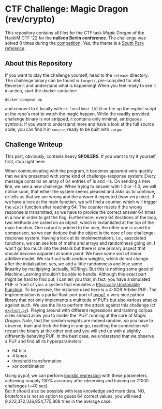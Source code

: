 # CTF Challenge: Magic Dragon (rev/crypto)

This repository contains all files for the CTF task _Magic Dragon_ of the HackIM CTF '22 for the **nullcon Berlin conference**.
The challenge was solved 0 times during the [competition](https://ctftime.org/event/1594/).
Yes, the theme is a [South Park reference](https://www.youtube.com/watch?v=w6tyKwEdpP4).

## About this Repository
If you want to play the challenge yourself, head to the `release` directory.
The challenge binary can be found in `target/`, pre-compiled for x64. 
Reverse it and understand what is happening!
When you feel ready to see it in action, start the docker container:
```
docker-compose up
```
and connect to it locally with `nc localhost 10110` or fire up the exploit script at the repo's root to watch the magic happen.
While the readily provided challenge binary is not stripped, it contains only minimal, ambiguous symbols.
If you want to understand more and have a look at the full source code, you can find it in `source`, ready to be built with `cargo`.

## Challenge Writeup
This part, obviously, contains heavy **SPOILERS**.
If you want to try it yourself first, stop right here.

When communicating with the program, it becomes apparent very quickly that we are presented with some kind of challenge-response system:
Every message contains an array of 64 entries of 1s and -1s.
On sending a new line, we see a new challenge. 
When trying to answer with 1.0 or -1.0, we will notice soon, that either the system seems pleased and asks us to continue, or tells us that we are wrong and the answer it expected (how very nice).
If we have a look at the main function, we will find a counter, which will trigger the `win()` function after reaching 64. 
The counter resets if the wrong response is transmitted, so we have to provide the correct answer 64 times in a row in order to get the flag.
Furthermore, every 64 iterations of the loop, two methods are called on an object, which is instantiated at the top of the main function.
One output is printed to the user, the other one is used for comparison, so we can deduce that the object is the core of our challenge-response system. 
Having a look at its implementations, i.e., associated functions, we can see lots of maths and arrays and randomness going on.
I won't go too much into the details but there is one primary aspect that should become apparent at some point:
We have some sort of linear additive model. 
We start out with random weights, which do not change after the initialization, yes, we add a little randomness and lose some linearity by multiplying (actually, XORing).
But this is nothing some good ol' Machine Learning shouldn't be able to handle.
Although this exact part might be hard to find out, I can tell you that, in fact, you have a simulated PUF in front of you: a system that emulates a [Physically Unclonable Function](https://en.wikipedia.org/wiki/Physical_unclonable_function). 
To be precise, the instance used here is a 4-XOR Arbiter PUF.
The implementation is a partial Rust-port port of [pypuf](https://github.com/nils-wisiol/pypuf/), a very nice python library that not only implements a multitude of PUFs but also various attacks against such.
We use the lib to perform the attack against this challenge (cf. [`exploit.py`](exploit.py)).
Playing around with different regressions and training corpus sizes should allow you to model the 'PUF' running at the core of _Magic Dragon_.
Note, that the random weights are indeed random, so you have to observe, train and trick the thing in one go, resetting the connection will restart the binary at the other end and you will end up with a slightly differently behaving PUF.
In the best case, we understand that we observe a PUF and find all its hyperparameters:
* 64 bits
* 4 lanes
* threshold transformation
* xor combination

Using pypuf, we can perform [logistic regression](https://en.wikipedia.org/wiki/Logistic_regression) with these parameters, achieving roughly 100% accuracy after observing and training on 21000 challenges (~40 sec).  
But it should also be possible with less knowledge and more data.
NO, bruteforce is not an option to guess 64 correct values, you will need 9,223,372,036,854,775,808 tries in the average case.